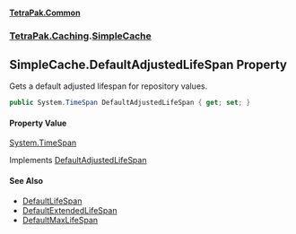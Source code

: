 #### [TetraPak.Common](index.md 'index')
### [TetraPak.Caching](TetraPak_Caching.md 'TetraPak.Caching').[SimpleCache](TetraPak_Caching_SimpleCache.md 'TetraPak.Caching.SimpleCache')
## SimpleCache.DefaultAdjustedLifeSpan Property
Gets a default adjusted lifespan for repository values.  
```csharp
public System.TimeSpan DefaultAdjustedLifeSpan { get; set; }
```
#### Property Value
[System.TimeSpan](https://docs.microsoft.com/en-us/dotnet/api/System.TimeSpan 'System.TimeSpan')

Implements [DefaultAdjustedLifeSpan](TetraPak_Caching_ITimeLimitedRepositories_DefaultAdjustedLifeSpan.md 'TetraPak.Caching.ITimeLimitedRepositories.DefaultAdjustedLifeSpan')  
#### See Also
- [DefaultLifeSpan](TetraPak_Caching_ITimeLimitedRepositories_DefaultLifeSpan.md 'TetraPak.Caching.ITimeLimitedRepositories.DefaultLifeSpan')
- [DefaultExtendedLifeSpan](TetraPak_Caching_ITimeLimitedRepositories_DefaultExtendedLifeSpan.md 'TetraPak.Caching.ITimeLimitedRepositories.DefaultExtendedLifeSpan')
- [DefaultMaxLifeSpan](TetraPak_Caching_ITimeLimitedRepositories_DefaultMaxLifeSpan.md 'TetraPak.Caching.ITimeLimitedRepositories.DefaultMaxLifeSpan')
